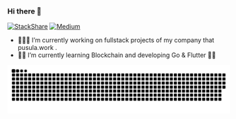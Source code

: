 ### Hi there 👋



[![StackShare](http://img.shields.io/badge/tech-stack-0690fa.svg?style=flat)](https://stackshare.io/kemaleb/stack-towards-the-moon)
[![Medium](https://img.shields.io/badge/medium-kemaleb-brightgreen)](https://kemaleb.medium.com)

- 👨🏽‍💻 I’m currently working on fullstack projects of my company that pusula.work .
- 🦾🚀  I’m currently learning Blockchain and developing Go & Flutter 🦦💙

![snake svg](https://github.com/kemaleb/kemaleb/blob/output/github-contribution-grid-snake.svg)
